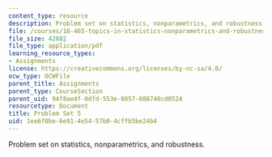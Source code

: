 ```yaml
---
content_type: resource
description: Problem set on statistics, nonparametrics, and robustness.
file: /courses/18-465-topics-in-statistics-nonparametrics-and-robustness-spring-2005/1ee6f8be6e914e5457b04cffb5be24b4_ps5.pdf
file_size: 42082
file_type: application/pdf
learning_resource_types:
- Assignments
license: https://creativecommons.org/licenses/by-nc-sa/4.0/
ocw_type: OCWFile
parent_title: Assignments
parent_type: CourseSection
parent_uid: 94f8ae4f-0dfd-553e-8057-088740cd0524
resourcetype: Document
title: Problem Set 5
uid: 1ee6f8be-6e91-4e54-57b0-4cffb5be24b4
---
```

Problem set on statistics, nonparametrics, and robustness.